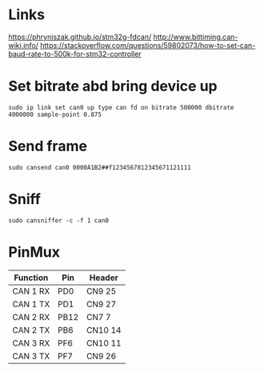 # Links
https://phryniszak.github.io/stm32g-fdcan/
http://www.bittiming.can-wiki.info/
https://stackoverflow.com/questions/59802073/how-to-set-can-baud-rate-to-500k-for-stm32-controller


# Set bitrate abd bring device up
```code
sudo ip link set can0 up type can fd on bitrate 500000 dbitrate 4000000 sample-point 0.875
```

# Send frame
```code
sudo cansend can0 0000A1B2##f1234567812345671121111
```

# Sniff
```code
sudo cansniffer -c -f 1 can0
```

# PinMux
| Function |    Pin     |   Header  |
| -------- | ---------- | --------- |
| CAN 1 RX |	PD0     |	CN9 25  |
| CAN 1 TX |	PD1     |	CN9 27  |
| CAN 2 RX |	PB12    |	CN7 7   |
| CAN 2 TX |	PB6     |	CN10 14 |
| CAN 3 RX |	PF6     |	CN10 11 |
| CAN 3 TX |	PF7     |	CN9 26  |

